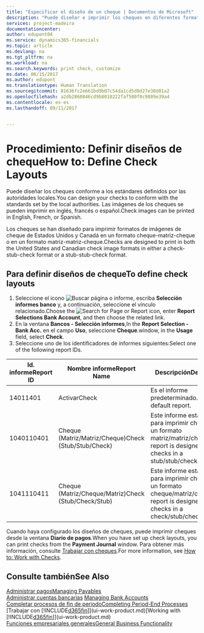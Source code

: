 ```yaml
---
title: "Especificar el diseño de un cheque | Documentos de Microsoft"
description: "Puede diseñar e imprimir los cheques en diferentes formatos para cumplir los estándares."
services: project-madeira
documentationcenter: 
author: edupont04
ms.service: dynamics365-financials
ms.topic: article
ms.devlang: na
ms.tgt_pltfrm: na
ms.workload: na
ms.search.keywords: print check, customize
ms.date: 06/15/2017
ms.author: edupont
ms.translationtype: Human Translation
ms.sourcegitcommit: 81636fc2e661bd9b07c54da1cd5d0d27e30d01a2
ms.openlocfilehash: a2db2860846cd9b8010222faf580f0c9889e39a4
ms.contentlocale: es-es
ms.lasthandoff: 09/11/2017


---
```

# <a name="how-to-define-check-layouts"></a><span data-ttu-id="55fab-103">Procedimiento: Definir diseños de cheque</span><span class="sxs-lookup"><span data-stu-id="55fab-103">How to: Define Check Layouts</span></span>
<span data-ttu-id="55fab-104">Puede diseñar los cheques conforme a los estándares definidos por las autoridades locales.</span><span class="sxs-lookup"><span data-stu-id="55fab-104">You can design your checks to conform with the standards set by the local authorities.</span></span> <span data-ttu-id="55fab-105">Las imágenes de los cheques se pueden imprimir en inglés, francés o español.</span><span class="sxs-lookup"><span data-stu-id="55fab-105">Check images can be printed in English, French, or Spanish.</span></span>

<span data-ttu-id="55fab-106">Los cheques se han diseñado para imprimir formatos de imágenes de cheque de Estados Unidos y Canadá en un formato cheque-matriz-cheque o en un formato matriz-matriz-cheque.</span><span class="sxs-lookup"><span data-stu-id="55fab-106">Checks are designed to print in both the United States and Canadian check image formats in either a check-stub-check format or a stub-stub-check format.</span></span>

## <a name="to-define-check-layouts"></a><span data-ttu-id="55fab-107">Para definir diseños de cheque</span><span class="sxs-lookup"><span data-stu-id="55fab-107">To define check layouts</span></span>
1. <span data-ttu-id="55fab-108">Seleccione el icono ![Buscar página o informe](media/ui-search/search_small.png "icono Buscar página o informe"), escriba **Selección informes banco** y, a continuación, seleccione el vínculo relacionado.</span><span class="sxs-lookup"><span data-stu-id="55fab-108">Choose the ![Search for Page or Report](media/ui-search/search_small.png "Search for Page or Report icon") icon, enter **Report Selections Bank Account**, and then choose the related link.</span></span>
2. <span data-ttu-id="55fab-109">En la ventana **Bancos - Selección informes**,</span><span class="sxs-lookup"><span data-stu-id="55fab-109">In the **Report Selection - Bank Acc.**</span></span> <span data-ttu-id="55fab-110">en el campo **Uso**, seleccione **Cheque**.</span><span class="sxs-lookup"><span data-stu-id="55fab-110">window, in the **Usage** field, select **Check**.</span></span>
3. <span data-ttu-id="55fab-111">Seleccione uno de los identificadores de informes siguientes:</span><span class="sxs-lookup"><span data-stu-id="55fab-111">Select one of the following report IDs.</span></span>

| <span data-ttu-id="55fab-112">Id. informe</span><span class="sxs-lookup"><span data-stu-id="55fab-112">Report ID</span></span> | <span data-ttu-id="55fab-113">Nombre informe</span><span class="sxs-lookup"><span data-stu-id="55fab-113">Report Name</span></span> | <span data-ttu-id="55fab-114">Descripción</span><span class="sxs-lookup"><span data-stu-id="55fab-114">Description</span></span> |
| --- | --- | --- |
| <span data-ttu-id="55fab-115">1401</span><span class="sxs-lookup"><span data-stu-id="55fab-115">1401</span></span> |<span data-ttu-id="55fab-116">Activar</span><span class="sxs-lookup"><span data-stu-id="55fab-116">Check</span></span> |<span data-ttu-id="55fab-117">Es el informe predeterminado.</span><span class="sxs-lookup"><span data-stu-id="55fab-117">This is the default report.</span></span> |
| <span data-ttu-id="55fab-118">10401</span><span class="sxs-lookup"><span data-stu-id="55fab-118">10401</span></span> |<span data-ttu-id="55fab-119">Cheque (Matriz/Matriz/Cheque)</span><span class="sxs-lookup"><span data-stu-id="55fab-119">Check (Stub/Stub/Check)</span></span> |<span data-ttu-id="55fab-120">Este informe está diseñado para imprimir cheques en un formato matriz/matriz/cheque.</span><span class="sxs-lookup"><span data-stu-id="55fab-120">This report is designed to print checks in a stub/stub/check format.</span></span> |
| <span data-ttu-id="55fab-121">10411</span><span class="sxs-lookup"><span data-stu-id="55fab-121">10411</span></span> |<span data-ttu-id="55fab-122">Cheque (Matriz/Cheque/Matriz)</span><span class="sxs-lookup"><span data-stu-id="55fab-122">Check (Stub/Check/Stub)</span></span> |<span data-ttu-id="55fab-123">Este informe está diseñado para imprimir cheques en un formato cheque/matriz/cheque.</span><span class="sxs-lookup"><span data-stu-id="55fab-123">This report is designed to print checks in a check/stub/check format.</span></span> |

<span data-ttu-id="55fab-124">Cuando haya configurado los diseños de cheques, puede imprimir cheques desde la ventana **Diario de pagos**.</span><span class="sxs-lookup"><span data-stu-id="55fab-124">When you have set up check layouts, you can print checks from the **Payment Journal** window.</span></span> <span data-ttu-id="55fab-125">Para obtener más información, consulte [Trabajar con cheques](payables-how-work-checks.md).</span><span class="sxs-lookup"><span data-stu-id="55fab-125">For more information, see [How to: Work with Checks](payables-how-work-checks.md).</span></span>

## <a name="see-also"></a><span data-ttu-id="55fab-126">Consulte también</span><span class="sxs-lookup"><span data-stu-id="55fab-126">See Also</span></span>
[<span data-ttu-id="55fab-127">Administrar pagos</span><span class="sxs-lookup"><span data-stu-id="55fab-127">Managing Payables</span></span>](payables-manage-payables.md)  
<span data-ttu-id="55fab-128">[Administrar cuentas bancarias](bank-manage-bank-accounts.md) </span><span class="sxs-lookup"><span data-stu-id="55fab-128">[Managing Bank Accounts](bank-manage-bank-accounts.md) </span></span>  
[<span data-ttu-id="55fab-129">Completar procesos de fin de periodo</span><span class="sxs-lookup"><span data-stu-id="55fab-129">Completing Period-End Processes</span></span>](year-how-complete-period-end-processes.md)  
<span data-ttu-id="55fab-130">[Trabajar con [!INCLUDE[d365fin](includes/d365fin_md.md)]](ui-work-product.md)</span><span class="sxs-lookup"><span data-stu-id="55fab-130">[Working with [!INCLUDE[d365fin](includes/d365fin_md.md)]](ui-work-product.md)</span></span>  
[<span data-ttu-id="55fab-131">Funciones empresariales generales</span><span class="sxs-lookup"><span data-stu-id="55fab-131">General Business Functionality</span></span>](ui-across-business-areas.md)

